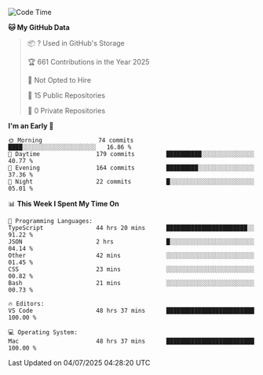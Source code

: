 <!--START_SECTION:waka-->
![Code Time](http://img.shields.io/badge/Code%20Time-7%2C300%20hrs%204%20mins-blue)

**🐱 My GitHub Data** 

> 📦 ? Used in GitHub's Storage 
 > 
> 🏆 661 Contributions in the Year 2025
 > 
> 🚫 Not Opted to Hire
 > 
> 📜 15 Public Repositories 
 > 
> 🔑 0 Private Repositories 
 > 
**I'm an Early 🐤** 

```text
🌞 Morning                74 commits          ████░░░░░░░░░░░░░░░░░░░░░   16.86 % 
🌆 Daytime                179 commits         ██████████░░░░░░░░░░░░░░░   40.77 % 
🌃 Evening                164 commits         █████████░░░░░░░░░░░░░░░░   37.36 % 
🌙 Night                  22 commits          █░░░░░░░░░░░░░░░░░░░░░░░░   05.01 % 
```


📊 **This Week I Spent My Time On** 

```text
💬 Programming Languages: 
TypeScript               44 hrs 20 mins      ███████████████████████░░   91.22 % 
JSON                     2 hrs               █░░░░░░░░░░░░░░░░░░░░░░░░   04.14 % 
Other                    42 mins             ░░░░░░░░░░░░░░░░░░░░░░░░░   01.45 % 
CSS                      23 mins             ░░░░░░░░░░░░░░░░░░░░░░░░░   00.82 % 
Bash                     21 mins             ░░░░░░░░░░░░░░░░░░░░░░░░░   00.73 % 

🔥 Editors: 
VS Code                  48 hrs 37 mins      █████████████████████████   100.00 % 

💻 Operating System: 
Mac                      48 hrs 37 mins      █████████████████████████   100.00 % 
```


 Last Updated on 04/07/2025 04:28:20 UTC
<!--END_SECTION:waka-->

